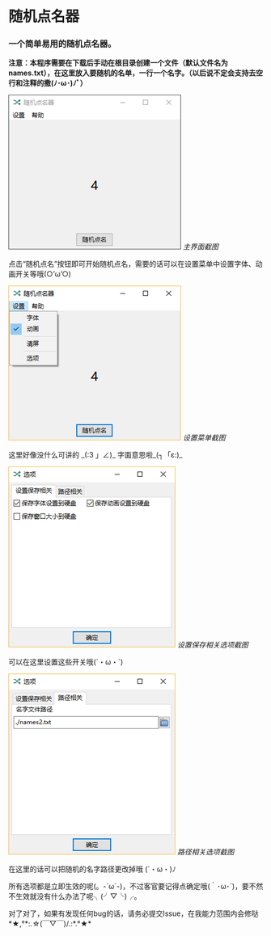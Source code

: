 # 随机点名器
### 一个简单易用的随机点名器。
**注意：本程序需要在下载后手动在根目录创建一个文件（默认文件名为names.txt），在这里放入要随机的名单，一行一个名字。（以后说不定会支持去空行和注释的撒(ﾉ･ω･)ﾉﾞ）**

![主界面截图](./截图/主界面.PNG)
*主界面截图*

点击“随机点名”按钮即可开始随机点名，需要的话可以在设置菜单中设置字体、动画开关等哦(○’ω’○)

![设置菜单截图](./截图/菜单.PNG)
*设置菜单截图*

这里好像没什么可讲的 \_(:3 」∠)\_ 字面意思啦\_(┐「ε:)\_

![设置保存相关选项截图](./截图/设置保存相关选项.PNG)
*设置保存相关选项截图*

可以在这里设置这些开关哦(´・ω・`)

![路径相关选项截图](./截图/路径相关选项.PNG)
*路径相关选项截图*

在这里的话可以把随机的名字路径更改掉哦 (´・ω・)ﾉ

所有选项都是立即生效的呢(。-`ω´-)，不过客官要记得点确定哦(｀･ω･´)，要不然不生效就没有什么办法了呢╮(╯▽╰)╭。

对了对了，如果有发现任何bug的话，请务必提交Issue，在我能力范围内会修哒 \*★,°\*:.☆\(￣▽￣)/.:\*.°★\*  
